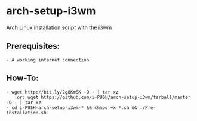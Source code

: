 # arch-setup-i3wm
Arch Linux installation script with the i3wm


## Prerequisites:
	- A working internet connection
	
## How-To:
	- wget http://bit.ly/2g8KmSK -O - | tar xz
		or: wget https://github.com/i-PUSH/arch-setup-i3wm/tarball/master -O - | tar xz
	- cd i-PUSH-arch-setup-i3wm-* && chmod +x *.sh && ./Pre-Installation.sh

